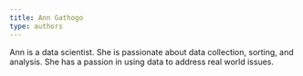 ```yaml
---
title: Ann Gathogo
type: authors
---
```

Ann is a data scientist. She is passionate about data collection, sorting, and analysis. She has a passion in using data to address real world issues.